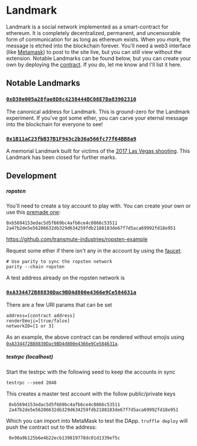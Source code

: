 # Landmark

Landmark is a social network implemented as a smart-contract for ethereum.
It is completely decentralized, permanent, and uncensorable form of communication for as long as ethereum exists.
When you _mark_, the message is etched into the blockchain forever.
You'll need a web3 interface (like [Metamask](https://metamask.io/)) to post to the site live, but you can still view without the extension.
Notable Landmarks can be found below, but you can create your own by deploying the [contract](contracts/Landmark.sol). If you do, let me know and I'll list it here.

## Notable Landmarks

### [`0xD38e005a28fae8D8c4238444BC08E7Da83902310`](https://thoppe.github.io/Landmark/index.html?address=0xD38e005a28fae8D8c4238444BC08E7Da83902310)

The canonical address for Landmark. This is ground-zero for the Landmark experiment. If you've got some ether, you can carve your eternal message into the blockchain for everyone to see!

### [`0x1B11aC23fbB37B1F943c2b36a566fc77f64BB8a9`](https://thoppe.github.io/Landmark/index.html?address=0x1B11aC23fbB37B1F943c2b36a566fc77f64BB8a9&noMeta=true)

A memorial Landmark built for victims of the [2017 Las Vegas shooting](https://www.nytimes.com/2017/10/02/us/vegas-victims-names.html). This Landmark has been closed for further marks.

## Development

##### *ropsten*

You'll need to create a toy account to play with. You can create your own or use this [premade one](https://ropsten.etherscan.io/address/0xb5694153edac5d5f669bc4afb6ce4c0866c53511):

    0xb5694153edac5d5f669bc4afb6ce4c0866c53511
    2a47b2de5e56206632db329d634259fdb2188183de67f7d5aca69992fd18e951

https://github.com/transmute-industries/ropsten-example

Request some ether if there isn't any in the account by using the [faucet](https://faucet.metamask.io/).

    # Use parity to sync the ropsten network
    parity --chain ropsten

A test address already on the ropsten network is

### [`0xA334472B88830Dac9BD4d800e4366e9Ce584631a`](https://thoppe.github.io/Landmark/index.html?networkID=3&address=0xA334472B88830Dac9BD4d800e4366e9Ce584631a)

There are a few URI params that can be set

    address=[contract address]
    renderEmoji=[true/false]
    networkID=[1 or 3]

As an example, the above contract can be rendered without emojis using [`0xA334472B88830Dac9BD4d800e4366e9Ce584631a`](https://thoppe.github.io/Landmark/index.html?networkID=3&address=0xA334472B88830Dac9BD4d800e4366e9Ce584631a&renderEmoji=false).

##### *testrpc* (localhost)

Start the testrpc with the following seed to keep the accounts in sync

    testrpc --seed 2048

This creates a master test account with the follow public/private keys

     0xb5694153edac5d5f669bc4afb6ce4c0866c53511
     2a47b2de5e56206632db329d634259fdb2188183de67f7d5aca69992fd18e951

Which you can import into MetaMask to test the DApp.
`truffle deploy` will push the contract out to the address:

     0x90a9b125b6e4b22ecb139819778dc01d1339ef5c